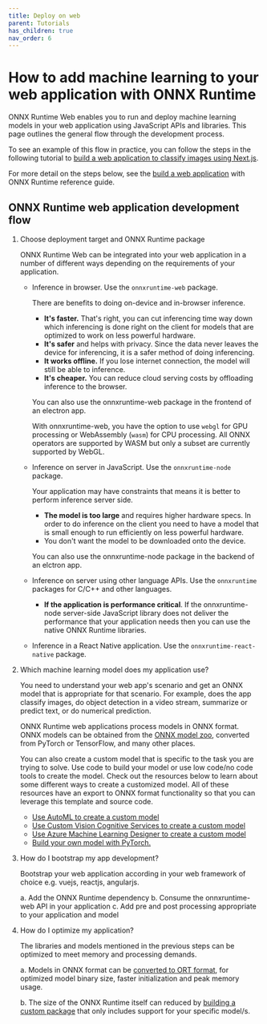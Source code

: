 ```yaml
---
title: Deploy on web
parent: Tutorials
has_children: true
nav_order: 6
---
```


# How to add machine learning to your web application with ONNX Runtime

ONNX Runtime Web enables you to run and deploy machine learning models in your web application using JavaScript APIs and libraries. This page outlines the general flow through the development process.

To see an example of this flow in practice, you can follow the steps in the following tutorial to [build a web application to classify images using Next.js](classify-images-nextjs-github-template.md).

For more detail on the steps below, see the [build a web application](../../reference/build-web-app.md) with ONNX Runtime reference guide.

## ONNX Runtime web application development flow

1. Choose deployment target and ONNX Runtime package

   ONNX Runtime Web can be integrated into your web application in a number of different ways depending on the requirements of your application.

   * Inference in browser. Use the `onnxruntime-web` package.

     There are benefits to doing on-device and in-browser inference.

     * **It's faster.** That's right, you can cut inferencing time way down which inferencing is done right on the client for models that are optimized to work on less powerful hardware.
     * **It's safer** and helps with privacy. Since the data never leaves the device for inferencing, it is a safer method of doing inferencing.
     * **It works offline.** If you lose internet connection, the model will still be able to inference.
     * **It's cheaper.** You can reduce cloud serving costs by offloading inference to the browser.

     You can also use the onnxruntime-web package in the frontend of an electron app.

     With onnxruntime-web, you have the option to use `webgl` for GPU processing or WebAssembly (`wasm`) for CPU processing. All ONNX operators are supported by WASM but only a subset are currently supported by WebGL.

   * Inference on server in JavaScript. Use the `onnxruntime-node` package.

     Your application may have constraints that means it is better to perform inference server side.

     * **The model is too large** and requires higher hardware specs. In order to do inference on the client you need to have a model that is small enough to run efficiently on less powerful hardware.
     * You don't want the model to be downloaded onto the device.

     You can also use the onnxruntime-node package in the backend of an elctron app.

   * Inference on server using other language APIs. Use the `onnxruntime` packages for C/C++ and other languages.

     * **If the application is performance critical**. If the onnxruntime-node server-side JavaScript library does not deliver the performance that your application needs then you can use the native ONNX Runtime libraries.

   * Inference in a React Native application. Use the `onnxruntime-react-native` package.

2. Which machine learning model does my application use?

   You need to understand your web app's scenario and get an ONNX model that is appropriate for that scenario. For example, does the app classify images, do object detection in a video stream, summarize or predict text, or do numerical prediction.

   ONNX Runtime web applications process models in ONNX format. ONNX models can be obtained from the [ONNX model zoo](https://github.com/onnx/models), converted from PyTorch or TensorFlow, and many other places.

   You can also create a custom model that is specific to the task you are trying to solve. Use code to build your model or use low code/no code tools to create the model. Check out the resources below to learn about some different ways to create a customized model. All of these resources have an export to ONNX format functionality so that you can leverage this template and source code.

   * [Use AutoML to create a custom model](https://docs.microsoft.com/azure/machine-learning/concept-automated-ml)
   * [Use Custom Vision Cognitive Services to create a custom model](https://docs.microsoft.com/azure/cognitive-services/custom-vision-service/overview)
   * [Use Azure Machine Learning Designer to create a custom model](https://docs.microsoft.com/en-us/azure/machine-learning/concept-designer)
   * [Build your own model with PyTorch.](https://docs.microsoft.com/learn/paths/pytorch-fundamentals/)

3. How do I bootstrap my app development?

   Bootstrap your web application according in your web framework of choice e.g. vuejs, reactjs, angularjs.

   a. Add the ONNX Runtime dependency
   b. Consume the onnxruntime-web API in your application
   c. Add pre and post processing appropriate to your application and model

4. How do I optimize my application?

   The libraries and models mentioned in the previous steps can be optimized to meet memory and processing demands.

   a. Models in ONNX format can be [converted to ORT format](../../reference/ort-format-model-conversion.md), for optimized model binary size, faster initialization and peak memory usage.

   b. The size of the ONNX Runtime itself can reduced by [building a custom package](../../build/custom.md) that only includes support for your specific model/s.

